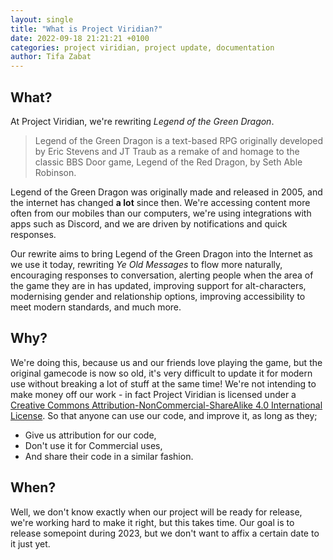 ```yaml
---
layout: single
title: "What is Project Viridian?"
date: 2022-09-18 21:21:21 +0100
categories: project viridian, project update, documentation
author: Tifa Zabat
---
```

## What?

At Project Viridian, we're rewriting *Legend of the Green Dragon*.

> Legend of the Green Dragon is a text-based RPG originally developed by Eric Stevens and JT Traub as a remake of and homage to the classic BBS Door game, Legend of the Red Dragon, by Seth Able Robinson.

Legend of the Green Dragon was originally made and released in 2005, and the internet has changed **a lot** since then. We're accessing content more often from our mobiles than our computers, we're using integrations with apps such as Discord, and we are driven by notifications and quick responses.

Our rewrite aims to bring Legend of the Green Dragon into the Internet as we use it today, rewriting *Ye Old Messages* to flow more naturally, encouraging responses to conversation, alerting people when the area of the game they are in has updated, improving support for alt-characters, modernising gender and relationship options, improving accessibility to meet modern standards, and much more. 

## Why?

We're doing this, because us and our friends love playing the game, but the original gamecode is now so old, it's very difficult to update it for modern use without breaking a lot of stuff at the same time! We're not intending to make money off our work - in fact <span xmlns:dct="http://purl.org/dc/terms/" href="http://purl.org/dc/dcmitype/InteractiveResource" property="dct:title" rel="dct:type">Project Viridian</span> is licensed under a <a rel="license" href="http://creativecommons.org/licenses/by-nc-sa/4.0/">Creative Commons Attribution-NonCommercial-ShareAlike 4.0 International License</a>. So that anyone can use our code, and improve it, as long as they;

* Give us attribution for our code,
* Don't use it for Commercial uses,
* And share their code in a similar fashion.

## When?

Well, we don't know exactly when our project will be ready for release, we're working hard to make it right, but this takes time. Our goal is to release somepoint during 2023, but we don't want to affix a certain date to it just yet.
